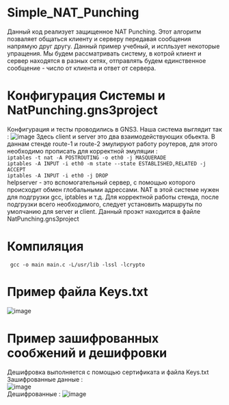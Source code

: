 # Simple_NAT_Punching
Данный код реализует защищенное NAT Punching. Этот алгоритм позваляет общаться клиенту и серверу передавая сообщения напрямую друг другу. Данный пример учебный, и испльзует некоторые упращения. Мы будем рассматривать систему, в котрой клиент и сервер находятся в разных сетях, отправлять будем единственное сообщение - число от клиента и ответ от сервера.
# Конфигурация Системы и NatPunching.gns3project
Конфигурация и тесты проводились в GNS3. Наша система выглядит так :
![image](https://github.com/denizzzzka/Simple_NAT_Punching/assets/91347518/41fa067b-87c0-4680-a929-fc509444b73f)
Здесь client и server это два взаимодействующих обьекта. В даннам стенде route-1 и route-2 эмулируют работу роутеров, для этого необходимо прописать для корректной эмуляции :  
`iptables -t nat -A POSTROUTING -o eth0 -j MASQUERADE `  
`iptables -A INPUT -i eth0 -m state --state ESTABLISHED,RELATED -j ACCEPT`  
`iptables -A INPUT -i eth0 -j DROP`  
helpserver - это вспомогательный сервер, с помощью которого происходит обмен глобальными адрессами. NAT в этой системе нужен для подгрузки gcc, iptables и т.д.
Для корректной работы стенда, после подгрузки всего необходимого, следует установить маршруты по умолчанию для server и client. Данный проэкт находится в файле NatPunching.gns3project 

# Компиляция  
` gcc -o main main.c -L/usr/lib -lssl -lcrypto`  
# Пример файла Keys.txt  
![image](https://github.com/denizzzzka/SSL-client-server/assets/91347518/9f3a2bec-5c2c-4753-852d-74aab5e19ab5)  
# Пример зашифрованных сообжений и дешифровки  
Дешифровка выполняется с помощью сертификата и файла Keys.txt  
Зашифрованные данные :  
![image](https://github.com/denizzzzka/SSL-client-server/assets/91347518/cf5cb6e7-bd1d-408e-bd12-12868e1d7b31)  
Дешифрованные : 
![image](https://github.com/denizzzzka/SSL-client-server/assets/91347518/a732ef9c-1b57-4896-9a62-e6a437680776)
